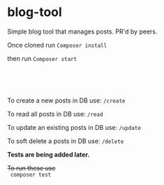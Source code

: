 # blog-tool

Simple blog tool that manages posts.
PR'd by peers.

Once cloned run
``` Composer install ```

then run
```Composer start```

<br>
<br>
<br>

To create a new posts in DB use:
```/create```

To read all posts in DB use:
```/read```

To update an existing posts in DB use:
```/update```

To soft delete a posts in DB use:
```/delete```

__Tests are being added later.__

~~To run these use~~ <br>
``` composer test```